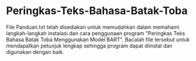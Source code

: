 # Peringkas-Teks-Bahasa-Batak-Toba
File Panduan.txt telah disediakan untuk memudahkan dalam memahami langkah-langkah instalasi dan cara penggunaan program "Peringkas Teks Bahasa Batak Toba Menggunakan Model BART". Bacalah file tersebut untuk mendapatkan petunjuk lengkap sehingga program dapat diinstal dan digunakan dengan baik.
